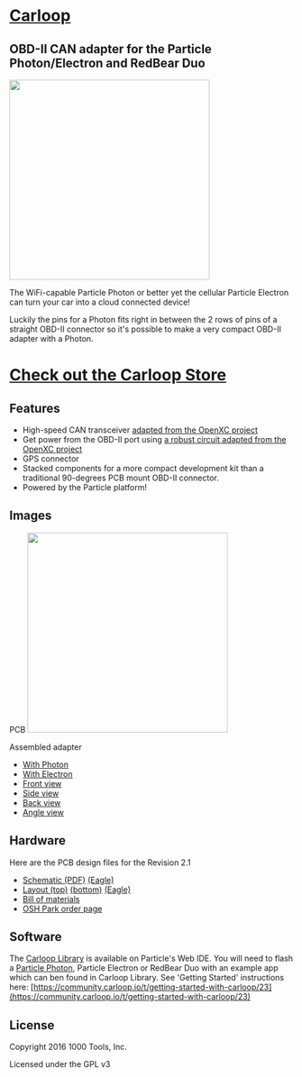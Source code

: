 # [Carloop](https://www.carloop.io)
## OBD-II CAN adapter for the Particle Photon/Electron and RedBear Duo

<img src="https://github.com/carloop/hardware/blob/master/images/Photo2_750.png" width="355px">

The WiFi-capable Particle Photon or better yet the cellular Particle
Electron can turn your car into a cloud connected device!

Luckily the pins for a Photon fits right in between the 2 rows of pins
of a straight OBD-II connector so it's possible to make a very compact
OBD-II adapter with a Photon.

# [Check out the Carloop Store](https://store.carloop.io/)


## Features

* High-speed CAN transceiver [adapted from the OpenXC project](https://github.com/openxc/reference-vi/blob/gh-pages/electrical/design/can.mkd)
* Get power from the OBD-II port using [a robust circuit adapted from the OpenXC project](https://github.com/openxc/reference-vi/blob/gh-pages/electrical/design/power.mkd)
* GPS connector
* Stacked components for a more compact development kit than a
traditional 90-degrees PCB mount OBD-II connector.
* Powered by the Particle platform!

## Images

PCB
<img src="https://github.com/carloop/hardware/blob/master/images/Photo1_750.png" width="355px">

Assembled adapter

* [With Photon](images/detail-photon.jpg)
* [With Electron](images/detail-electron.jpg)
* [Front view](images/detail-front.jpg)
* [Side view](images/detail-side.jpg)
* [Back view](images/detail-back.jpg)
* [Angle view](images/detail-angle.jpg)

## Hardware

Here are the PCB design files for the Revision 2.1

* [Schematic (PDF)](CANdlestick.v2/particle-can-v2.1.pdf)
  [(Eagle)](CANdlestick.v2/particle-can-v2.1.sch)
* [Layout (top)](CANdlestick.v2/particle-can-v2.1-layout-top.pdf)
  [(bottom)](CANdlestick.v2/particle-can-v2.1-layout-bottom.pdf)
  [(Eagle)](CANdlestick.v2/particle-can-v2.1.brd)
* [Bill of materials](particle-can-v2.1_BOM.csv)
* [OSH Park order page](https://oshpark.com/shared_projects/ir8I9vT6)

## Software

The [Carloop Library](https://github.com/carloop/carloop-library) is available on Particle's Web IDE.  You will need to flash a [Particle Photon](https://store.carloop.io/products/particle-photon), Particle Electron or RedBear Duo with an example app which can ben found in Carloop Library.   See 'Getting Started' instructions here: [https://community.carloop.io/t/getting-started-with-carloop/23](https://community.carloop.io/t/getting-started-with-carloop/23)

## License

Copyright 2016 1000 Tools, Inc.

Licensed under the GPL v3
